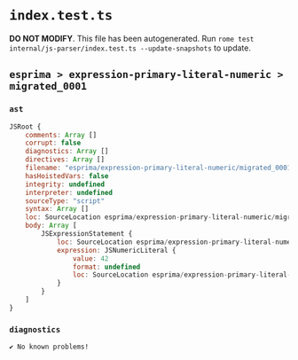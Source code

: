 # `index.test.ts`

**DO NOT MODIFY**. This file has been autogenerated. Run `rome test internal/js-parser/index.test.ts --update-snapshots` to update.

## `esprima > expression-primary-literal-numeric > migrated_0001`

### `ast`

```javascript
JSRoot {
	comments: Array []
	corrupt: false
	diagnostics: Array []
	directives: Array []
	filename: "esprima/expression-primary-literal-numeric/migrated_0001/input.js"
	hasHoistedVars: false
	integrity: undefined
	interpreter: undefined
	sourceType: "script"
	syntax: Array []
	loc: SourceLocation esprima/expression-primary-literal-numeric/migrated_0001/input.js 1:0-1:2
	body: Array [
		JSExpressionStatement {
			loc: SourceLocation esprima/expression-primary-literal-numeric/migrated_0001/input.js 1:0-1:2
			expression: JSNumericLiteral {
				value: 42
				format: undefined
				loc: SourceLocation esprima/expression-primary-literal-numeric/migrated_0001/input.js 1:0-1:2
			}
		}
	]
}
```

### `diagnostics`

```
✔ No known problems!

```
